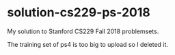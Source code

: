 # solution-cs229-ps-2018
My solution to Stanford CS229 Fall 2018 problemsets.

The training set of ps4 is too big to upload so I deleted it.
